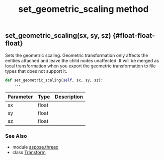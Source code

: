 ﻿---
title: set_geometric_scaling method
second_title: Aspose.3D for Python via .NET API References
description: 
type: docs
weight: 70
url: /python-net/aspose.threed/transform/set_geometric_scaling/
is_root: false
---

## set_geometric_scaling(sx, sy, sz) {#float-float-float}

Sets the geometric scaling. 
            Geometric transformation only affects the entities attached and leave the child nodes unaffected.
            It will be merged as local transformation when you export the geometric transformation to file types that does not support it.



```python
def set_geometric_scaling(self, sx, sy, sz):
    ...
```


| Parameter | Type | Description |
| :- | :- | :- |
| sx | float |  |
| sy | float |  |
| sz | float |  |



### See Also
* module [aspose.threed](../../)
* class [Transform](/3d/python-net/aspose.threed/transform)
